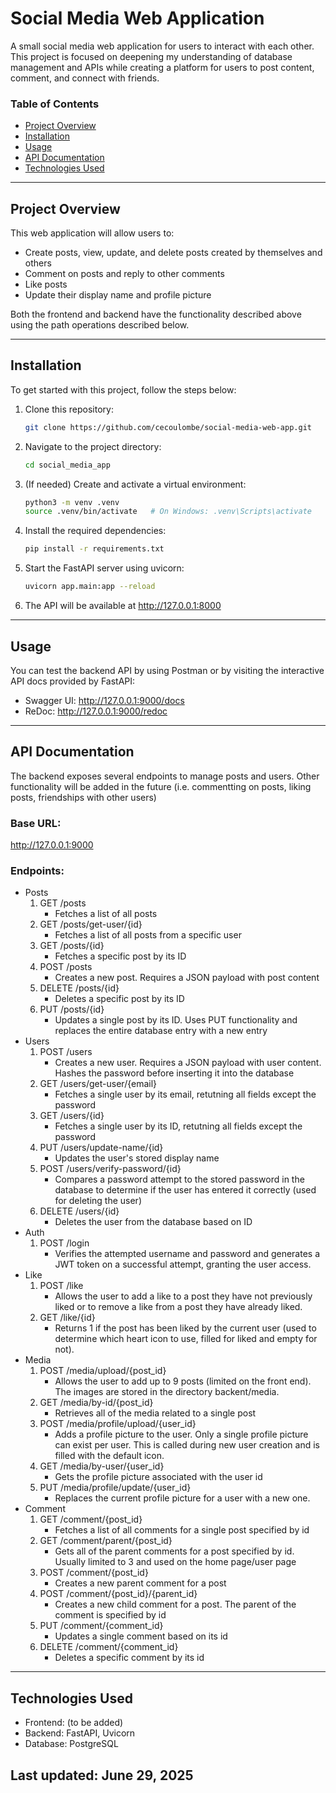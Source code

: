 # Social Media Web Application

A small social media web application for users to interact with each other. This project is focused on deepening my understanding of database management and APIs while creating a platform for users to post content, comment, and connect with friends.

### **Table of Contents**
- [Project Overview](#project-overview)
- [Installation](#installation)
- [Usage](#usage)
- [API Documentation](#api-documentation)
- [Technologies Used](#technologies-used)

---

## **Project Overview**
This web application will allow users to:
- Create posts, view, update, and delete posts created by themselves and others
- Comment on posts and reply to other comments
- Like posts
- Update their display name and profile picture

Both the frontend and backend have the functionality described above using the path operations described below.

---

## **Installation**
To get started with this project, follow the steps below:

1. Clone this repository:
   ```bash
   git clone https://github.com/cecoulombe/social-media-web-app.git
2. Navigate to the project directory:
   ```bash
   cd social_media_app
3. (If needed) Create and activate a virtual environment:
   ```bash
   python3 -m venv .venv
   source .venv/bin/activate   # On Windows: .venv\Scripts\activate
4. Install the required dependencies:
   ```bash
   pip install -r requirements.txt
5. Start the FastAPI server using uvicorn:
   ```bash
   uvicorn app.main:app --reload
6. The API will be available at
   http://127.0.0.1:8000

---

## **Usage**
You can test the backend API by using Postman or by visiting the interactive API docs provided by FastAPI:
* Swagger UI: http://127.0.0.1:9000/docs
* ReDoc: http://127.0.0.1:9000/redoc

---

## **API Documentation**
The backend exposes several endpoints to manage posts and users. Other functionality will be added in the future (i.e. commentting on posts, liking posts, friendships with other users)

### Base URL:
http://127.0.0.1:9000

### Endpoints:
- Posts
   1. GET /posts
      * Fetches a list of all posts
   2. GET /posts/get-user/{id}
      * Fetches a list of all posts from a specific user
   3. GET /posts/{id}
      * Fetches a specific post by its ID
   4. POST /posts
      * Creates a new post. Requires a JSON payload with post content
   5. DELETE /posts/{id}
      * Deletes a specific post by its ID
   6. PUT /posts/{id}
      * Updates a single post by its ID. Uses PUT functionality and replaces the entire database entry with a new entry
- Users
  1. POST /users
      * Creates a new user. Requires a JSON payload with user content. Hashes the password before inserting it into the database 
  2. GET /users/get-user/{email}
      * Fetches a single user by its email, retutning all fields except the password
  3. GET /users/{id}
      * Fetches a single user by its ID, retutning all fields except the password
  4. PUT /users/update-name/{id}
      * Updates the user's stored display name
  5. POST /users/verify-password/{id}
      * Compares a password attempt to the stored password in the database to determine if the user has entered it correctly (used for deleting the user)
  6. DELETE /users/{id}
      * Deletes the user from the database based on ID
- Auth
  1. POST /login
      * Verifies the attempted username and password and generates a JWT token on a successful attempt, granting the user access.
- Like
  1. POST /like
      * Allows the user to add a like to a post they have not previously liked or to remove a like from a post they have already liked.
  2. GET /like/{id}
      * Returns 1 if the post has been liked by the current user (used to determine which heart icon to use, filled for liked and empty for not).
- Media
  1. POST /media/upload/{post_id}
      * Allows the user to add up to 9 posts (limited on the front end). The images are stored in the directory backent/media.
  2. GET /media/by-id/{post_id}
      * Retrieves all of the media related to a single post
  3. POST /media/profile/upload/{user_id}
      * Adds a profile picture to the user. Only a single profile picture can exist per user. This is called during new user creation and is filled with the default icon.
  4. GET /media/by-user/{user_id}
      * Gets the profile picture associated with the user id
  4. PUT /media/profile/update/{user_id}
      * Replaces the current profile picture for a user with a new one.
- Comment
   1. GET /comment/{post_id}
      * Fetches a list of all comments for a single post specified by id
   2. GET /comment/parent/{post_id}
      * Gets all of the parent comments for a post specified by id. Usually limited to 3 and used on the home page/user page
   3. POST /comment/{post_id}
      * Creates a new parent comment for a post
   4. POST /comment/{post_id}/{parent_id}
      * Creates a new child comment for a post. The parent of the comment is specified by id
   5. PUT /comment/{comment_id}
      * Updates a single comment based on its id
   6. DELETE /comment/{comment_id}
      * Deletes a specific comment by its id
---

## **Technologies Used**
- Frontend: (to be added)
- Backend: FastAPI, Uvicorn
- Database: PostgreSQL

 ## **Last updated: June 29, 2025**
